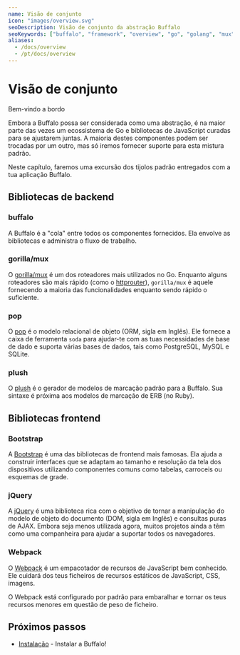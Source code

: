 ```yaml
---
name: Visão de conjunto
icon: "images/overview.svg"
seoDescription: Visão de conjunto da abstração Buffalo
seoKeywords: ["buffalo", "framework", "overview", "go", "golang", "mux", "bootstrap", "jquery"]
aliases:
  - /docs/overview
  - /pt/docs/overview
---
```


# Visão de conjunto

Bem-vindo a bordo

Embora a Buffalo possa ser considerada como uma abstração, é na maior parte das vezes um ecossistema de Go e bibliotecas de JavaScript curadas para se ajustarem juntas. A maioria destes componentes podem ser trocadas por um outro, mas só iremos fornecer suporte para esta mistura padrão.

Neste capítulo, faremos uma excursão dos tijolos padrão entregados com a tua aplicação Buffalo.

## Bibliotecas de backend

### buffalo

A Buffalo é a "cola" entre todos os componentes fornecidos. Ela envolve as bibliotecas e administra o fluxo de trabalho.

### gorilla/mux

O [gorilla/mux](http://www.gorillatoolkit.org/pkg/mux) é um dos roteadores mais utilizados no Go. Enquanto alguns roteadores são mais rápido (como o [httprouter](https://github.com/julienschmidt/httprouter)), `gorilla/mux` é aquele fornecendo a maioria das funcionalidades enquanto sendo rápido o suficiente.

### pop

O [pop](https://github.com/gobuffalo/pop) é o modelo relacional de objeto (ORM, sigla em Inglês). Ele fornece a caixa de ferramenta `soda` para ajudar-te com as tuas necessidades de base de dado e suporta várias bases de dados, tais como PostgreSQL, MySQL e SQLite. 

### plush

O [plush](https://github.com/gobuffalo/plush) é o gerador de modelos de marcação padrão para a Buffalo. Sua sintaxe é próxima aos modelos de marcação de ERB (no Ruby).


## Bibliotecas frontend

### Bootstrap

A [Bootstrap](https://getbootstrap.com/) é uma das bibliotecas de frontend mais famosas. Ela ajuda a construir interfaces que se adaptam ao tamanho e resolução da tela dos dispositivos utilizando componentes comuns como tabelas, carroceis ou esquemas de grade.

### jQuery

A [jQuery](https://jquery.com/) é uma biblioteca rica com o objetivo de tornar a manipulação do modelo de objeto do documento (DOM, sigla em Inglês) e consultas puras de AJAX. Embora seja menos utilizada agora, muitos projetos ainda a têm como uma companheira para ajudar a suportar todos os navegadores.

### Webpack

O [Webpack](https://webpack.js.org/) é um empacotador de recursos de JavaScript bem conhecido. Ele cuidará dos teus ficheiros de recursos estáticos de JavaScript, CSS, imagens.

O Webpack está configurado por padrão para embaralhar e tornar os teus recursos menores em questão de peso de ficheiro.

## Próximos passos

* [Instalação](/en/docs/getting-started/installation) - Instalar a Buffalo!
